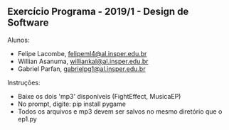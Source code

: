 Exercício Programa - 2019/1 - Design de Software
------------------------------------------------
Alunos: 
- Felipe Lacombe,  felipeml4@al.insper.edu.br
- Willian Asanuma, williankal@al.insper.edu.br
- Gabriel Parfan,  gabrielpg1@al.insper.edu.br

Instruções:
- Baixe os dois 'mp3' disponíveis (FightEffect, MusicaEP)
- No prompt, digite: pip install pygame
- Todos os arquivos e mp3 devem ser salvos no mesmo diretório que o ep1.py
